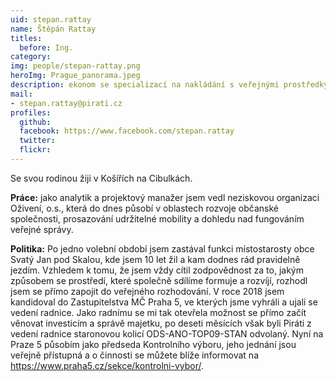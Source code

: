```yaml
---
uid: stepan.rattay
name: Štěpán Rattay  
titles:
  before: Ing.
category:
img: people/stepan-rattay.png
heroImg: Prague_panorama.jpeg
description: ekonom se specializací na nakládání s veřejnými prostředky
mail:
- stepan.rattay@pirati.cz
profiles:
  github:                 
  facebook: https://www.facebook.com/stepan.rattay
  twitter: 		  
  flickr:     		  
---
```


Se svou rodinou žiji v Košířích na Cibulkách.

**Práce:** jako analytik a projektový manažer jsem vedl neziskovou organizaci Oživení, o.s., která do dnes působí v oblastech rozvoje občanské společnosti, prosazování udržitelné mobility a dohledu nad fungováním veřejné správy.

**Politika:** Po jedno volební období jsem zastával funkci místostarosty obce Svatý Jan pod Skalou, kde jsem 10 let žil a kam dodnes rád pravidelně jezdím. Vzhledem k tomu, že jsem vždy cítil zodpovědnost za to, jakým způsobem se prostředí, které společně sdílíme formuje a rozvíjí, rozhodl jsem se přímo zapojit do veřejného rozhodování. V roce 2018 jsem kandidoval do Zastupitelstva MČ Praha 5, ve kterých jsme vyhráli a ujali se vedení radnice. Jako radnímu se mi tak otevřela možnost se přímo začít věnovat investicím a správě majetku, po deseti měsících však byli Piráti z vedení radnice staronovou kolicí ODS-ANO-TOP09-STAN odvolaný. Nyní na Praze 5 působím jako předseda Kontrolního výboru, jeho jednání jsou veřejně přístupná a o činnosti se můžete blíže informovat na https://www.praha5.cz/sekce/kontrolni-vybor/.

